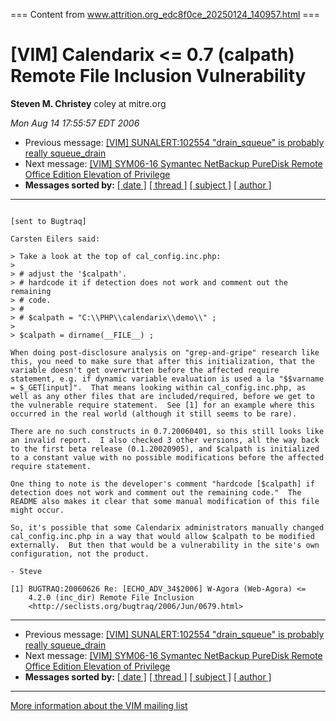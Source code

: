 === Content from www.attrition.org_edc8f0ce_20250124_140957.html ===

# [VIM] Calendarix <= 0.7 (calpath) Remote File Inclusion Vulnerability

**Steven M. Christey**
coley at mitre.org

*Mon Aug 14 17:55:57 EDT 2006*

* Previous message: [[VIM] SUNALERT:102554 "drain\_squeue" is probably really squeue\_drain](001010.html)
* Next message: [[VIM] SYM06-16 Symantec NetBackup PureDisk Remote Office Edition Elevation of Privilege](000976.html)
* **Messages sorted by:**
  [[ date ]](date.html#975)
  [[ thread ]](thread.html#975)
  [[ subject ]](subject.html#975)
  [[ author ]](author.html#975)

---

```

[sent to Bugtraq]

Carsten Eilers said:

> Take a look at the top of cal_config.inc.php:
>
> # adjust the '$calpath'.
> # hardcode it if detection does not work and comment out the remaining
> # code.
> #
> # $calpath = "C:\\PHP\\calendarix\\demo\\" ;
>
> $calpath = dirname(__FILE__) ;

When doing post-disclosure analysis on "grep-and-gripe" research like
this, you need to make sure that after this initialization, that the
variable doesn't get overwritten before the affected require
statement, e.g. if dynamic variable evaluation is used a la "$$varname
= $_GET[input]".  That means looking within cal_config.inc.php, as
well as any other files that are included/required, before we get to
the vulnerable require statement.  See [1] for an example where this
occurred in the real world (although it still seems to be rare).

There are no such constructs in 0.7.20060401, so this still looks like
an invalid report.  I also checked 3 other versions, all the way back
to the first beta release (0.1.20020905), and $calpath is initialized
to a constant value with no possible modifications before the affected
require statement.

One thing to note is the developer's comment "hardcode [$calpath] if
detection does not work and comment out the remaining code."  The
README also makes it clear that some manual modification of this file
might occur.

So, it's possible that some Calendarix administrators manually changed
cal_config.inc.php in a way that would allow $calpath to be modified
externally.  But then that would be a vulnerability in the site's own
configuration, not the product.

- Steve

[1] BUGTRAQ:20060626 Re: [ECHO_ADV_34$2006] W-Agora (Web-Agora) <=
    4.2.0 (inc_dir) Remote File Inclusion
    <http://seclists.org/bugtraq/2006/Jun/0679.html>

```

---

* Previous message: [[VIM] SUNALERT:102554 "drain\_squeue" is probably really squeue\_drain](001010.html)
* Next message: [[VIM] SYM06-16 Symantec NetBackup PureDisk Remote Office Edition Elevation of Privilege](000976.html)
* **Messages sorted by:**
  [[ date ]](date.html#975)
  [[ thread ]](thread.html#975)
  [[ subject ]](subject.html#975)
  [[ author ]](author.html#975)

---

[More information about the VIM
mailing list](http://www.attrition.org/mailman/listinfo/vim)


